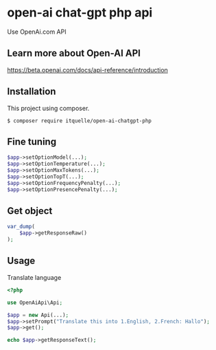# open-ai chat-gpt php api
Use OpenAi.com API

## Learn more about Open-AI API
https://beta.openai.com/docs/api-reference/introduction

## Installation
This project using composer.
```
$ composer require itquelle/open-ai-chatgpt-php
```

## Fine tuning
```php
$app->setOptionModel(...);
$app->setOptionTemperature(...);
$app->setOptionMaxTokens(...);
$app->setOptionTopT(...);
$app->setOptionFrequencyPenalty(...);
$app->setOptionPresencePenalty(...);
```

## Get object
```php
var_dump(
    $app->getResponseRaw()
);
```

## Usage
Translate language

```php
<?php

use OpenAiApi\Api;

$app = new Api(...);
$app->setPrompt("Translate this into 1.English, 2.French: Hallo");
$app->get();

echo $app->getResponseText();
```